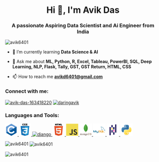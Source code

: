 <h1 align="center">Hi 👋, I'm Avik Das</h1>
<h3 align="center">A passionate Aspiring Data Scientist and Ai Engineer from India</h3>

<p align="left"> <img src="https://komarev.com/ghpvc/?username=avik6401&label=Profile%20views&color=0e75b6&style=flat" alt="avik6401" /> </p>

<!-- <p align="left"> <a href="https://github.com/ryo-ma/github-profile-trophy"><img src="https://github-profile-trophy.vercel.app/?username=avik6401" alt="avik6401" /></a> </p> -->

- 🌱 I’m currently learning **Data Science & AI**

- 💬 Ask me about **ML, Python, R, Excel, Tableau, PowerBI, SQL, Deep Learning, NLP, Flask, Tally, GST, GST Return, HTML, CSS**

- 📫 How to reach me **avikd6401@gmail.com**

<h3 align="left">Connect with me:</h3>
<p align="left">
<a href="https://linkedin.com/in/avik-das-163418220" target="blank"><img align="center" src="https://raw.githubusercontent.com/rahuldkjain/github-profile-readme-generator/master/src/images/icons/Social/linked-in-alt.svg" alt="avik-das-163418220" height="30" width="40" /></a>
<a href="https://instagram.com/daringavik" target="blank"><img align="center" src="https://raw.githubusercontent.com/rahuldkjain/github-profile-readme-generator/master/src/images/icons/Social/instagram.svg" alt="daringavik" height="30" width="40" /></a>
</p>

<h3 align="left">Languages and Tools:</h3>
<p align="left"> <a href="https://www.cprogramming.com/" target="_blank" rel="noreferrer"> <img src="https://raw.githubusercontent.com/devicons/devicon/master/icons/c/c-original.svg" alt="c" width="40" height="40"/> </a> <a href="https://www.w3schools.com/css/" target="_blank" rel="noreferrer"> <img src="https://raw.githubusercontent.com/devicons/devicon/master/icons/css3/css3-original-wordmark.svg" alt="css3" width="40" height="40"/> </a> <a href="https://www.djangoproject.com/" target="_blank" rel="noreferrer"> <img src="https://cdn.worldvectorlogo.com/logos/django.svg" alt="django" width="40" height="40"/> </a> <a href="https://www.w3.org/html/" target="_blank" rel="noreferrer"> <img src="https://raw.githubusercontent.com/devicons/devicon/master/icons/html5/html5-original-wordmark.svg" alt="html5" width="40" height="40"/> </a> <a href="https://developer.mozilla.org/en-US/docs/Web/JavaScript" target="_blank" rel="noreferrer"> <img src="https://raw.githubusercontent.com/devicons/devicon/master/icons/javascript/javascript-original.svg" alt="javascript" width="40" height="40"/> </a> <a href="https://www.mongodb.com/" target="_blank" rel="noreferrer"> <img src="https://raw.githubusercontent.com/devicons/devicon/master/icons/mongodb/mongodb-original-wordmark.svg" alt="mongodb" width="40" height="40"/> </a> <a href="https://www.mysql.com/" target="_blank" rel="noreferrer"> <img src="https://raw.githubusercontent.com/devicons/devicon/master/icons/mysql/mysql-original-wordmark.svg" alt="mysql" width="40" height="40"/> </a> <a href="https://pandas.pydata.org/" target="_blank" rel="noreferrer"> <img src="https://raw.githubusercontent.com/devicons/devicon/2ae2a900d2f041da66e950e4d48052658d850630/icons/pandas/pandas-original.svg" alt="pandas" width="40" height="40"/> </a> <a href="https://www.python.org" target="_blank" rel="noreferrer"> <img src="https://raw.githubusercontent.com/devicons/devicon/master/icons/python/python-original.svg" alt="python" width="40" height="40"/> </a> </p>

<p><img align="left" src="https://github-readme-stats.vercel.app/api/top-langs?username=avik6401&show_icons=true&locale=en&layout=compact" alt="avik6401" /></p>

<p>&nbsp;<img align="center" src="https://github-readme-stats.vercel.app/api?username=avik6401&show_icons=true&locale=en" alt="avik6401" /></p>

<p><img align="center" src="https://github-readme-streak-stats.herokuapp.com/?user=avik6401&" alt="avik6401" /></p>


